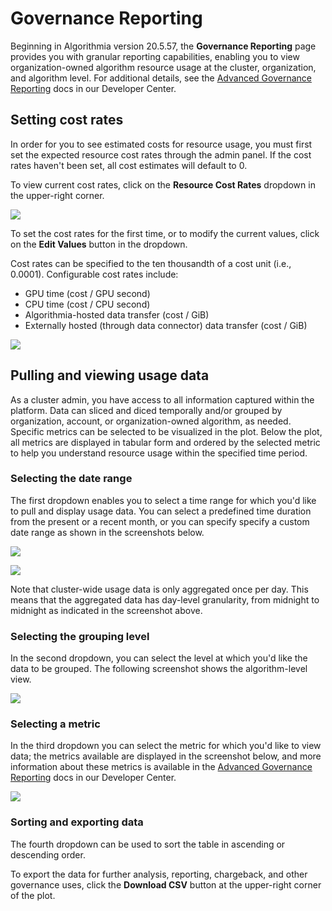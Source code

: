 # Governance Reporting

Beginning in Algorithmia version 20.5.57, the **Governance Reporting** page provides you with granular reporting capabilities, enabling you to view organization-owned algorithm resource usage at the cluster, organization, and algorithm level. For additional details, see the [Advanced Governance Reporting](https://algorithmia.com/developers/platform/advanced-governance-reporting) docs in our Developer Center.

## Setting cost rates

In order for you to see estimated costs for resource usage, you must first set the expected resource cost rates through the admin panel. If the cost rates haven't been set, all cost estimates will default to 0.

To view current cost rates, click on the **Resource Cost Rates** dropdown in the upper-right corner.

![]({{site.url}}/developers/images/post_images/algo-images-admin/algo-1623360789374.png)

To set the cost rates for the first time, or to modify the current values, click on the **Edit Values** button in the dropdown.

Cost rates can be specified to the ten thousandth of a cost unit (i.e., 0.0001). Configurable cost rates include:

*   GPU time (cost / GPU second)
*   CPU time (cost / CPU second)
*   Algorithmia-hosted data transfer (cost / GiB)
*   Externally hosted (through data connector) data transfer (cost / GiB)

![]({{site.url}}/developers/images/post_images/algo-images-admin/algo-1623360962360.png)

## Pulling and viewing usage data

As a cluster admin, you have access to all information captured within the platform. Data can sliced and diced temporally and/or grouped by organization, account, or organization-owned algorithm, as needed. Specific metrics can be selected to be <span style="font-family: inherit; font-size: 1em;">visualized in the plot. Below the plot, all metrics are displayed in tabular form and ordered by the selected metric to help you understand resource usage within the specified time period.</span>

### Selecting the date range

The first dropdown enables you to select a time range for which you'd like to pull and display usage data. You can select a predefined time duration from the present or a recent month, or you can specify specify a custom date range as shown in the screenshots below.

![]({{site.url}}/developers/images/post_images/algo-images-admin/algo-1623361669450.png)

![]({{site.url}}/developers/images/post_images/algo-images-admin/algo-1623361713877.png)

<span style="font-family: inherit; font-size: 1em;">Note that cluster-wide usage data is only aggregated once per day. This means that the aggregated data has day-level granularity, from midnight to midnight as indicated in the screenshot above.</span>

### Selecting the grouping level

In the second dropdown, you can select the level at which you'd like the data to be grouped. The following screenshot shows the algorithm-level view.

![]({{site.url}}/developers/images/post_images/algo-images-admin/algo-1623361562447.png)

### Selecting a metric

In the third dropdown you can select the metric for which you'd like to view data; the metrics available are displayed in the screenshot below, and more information about these metrics is available in the [Advanced Governance Reporting](https://algorithmia.com/developers/platform/advanced-governance-reporting#metrics) docs in our Developer Center.

![]({{site.url}}/developers/images/post_images/algo-images-admin/algo-1623361756199.png)

### Sorting and exporting data

The fourth dropdown can be used to sort the table in ascending or descending order.

To export the data for further analysis, reporting, chargeback, and other governance uses, click the **Download CSV** button at the upper-right corner of the plot.